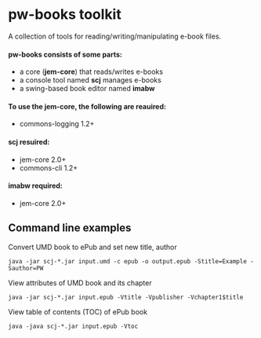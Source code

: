 # pw-books toolkit
A collection of tools for reading/writing/manipulating e-book files.

#### pw-books consists of some parts:
* a core (**jem-core**) that reads/writes e-books
* a console tool named **scj** manages e-books
* a swing-based book editor named **imabw**

#### To use the jem-core, the following are reauired:
* commons-logging 1.2+

#### scj resuired:
* jem-core 2.0+
* commons-cli 1.2+

#### imabw required:
* jem-core 2.0+

## Command line examples
Convert UMD book to ePub and set new title, author

    java -jar scj-*.jar input.umd -c epub -o output.epub -Stitle=Example -Sauthor=PW

View attributes of UMD book and its chapter

    java -jar scj-*.jar input.epub -Vtitle -Vpublisher -Vchapter1$title

View table of contents (TOC) of ePub book
    
    java -java scj-*.jar input.epub -Vtoc
